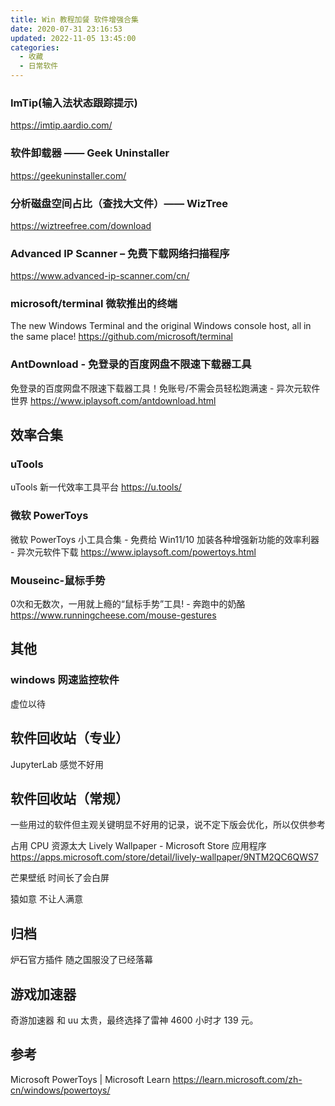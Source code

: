 ```yaml
---
title: Win 教程加餐 软件增强合集
date: 2020-07-31 23:16:53
updated: 2022-11-05 13:45:00
categories:
  - 收藏
  - 日常软件
---
```


### ImTip(输入法状态跟踪提示)

<https://imtip.aardio.com/>

### 软件卸载器 —— Geek Uninstaller

<https://geekuninstaller.com/>

### 分析磁盘空间占比（查找大文件）—— WizTree

<https://wiztreefree.com/download>

### Advanced IP Scanner – 免费下载网络扫描程序

<https://www.advanced-ip-scanner.com/cn/>

### microsoft/terminal 微软推出的终端

The new Windows Terminal and the original Windows console host, all in the same place!
<https://github.com/microsoft/terminal>

### AntDownload - 免登录的百度网盘不限速下载器工具

免登录的百度网盘不限速下载器工具！免账号/不需会员轻松跑满速 - 异次元软件世界
<https://www.iplaysoft.com/antdownload.html>

## 效率合集

### uTools

uTools 新一代效率工具平台
<https://u.tools/>

### 微软 PowerToys

微软 PowerToys 小工具合集 - 免费给 Win11/10 加装各种增强新功能的效率利器 - 异次元软件下载
<https://www.iplaysoft.com/powertoys.html>

### Mouseinc-鼠标手势

0次和无数次，一用就上瘾的“鼠标手势”工具! - 奔跑中的奶酪
<https://www.runningcheese.com/mouse-gestures>

## 其他

### windows 网速监控软件

虚位以待

## 软件回收站（专业）

JupyterLab
感觉不好用

## 软件回收站（常规）

一些用过的软件但主观关键明显不好用的记录，说不定下版会优化，所以仅供参考

占用 CPU 资源太大
Lively Wallpaper - Microsoft Store 应用程序
<https://apps.microsoft.com/store/detail/lively-wallpaper/9NTM2QC6QWS7>

芒果壁纸
时间长了会白屏

猿如意
不让人满意

## 归档

炉石官方插件
随之国服没了已经落幕

## 游戏加速器

奇游加速器 和 uu 太贵，最终选择了雷神 4600 小时才 139 元。

## 参考

Microsoft PowerToys | Microsoft Learn
<https://learn.microsoft.com/zh-cn/windows/powertoys/>
